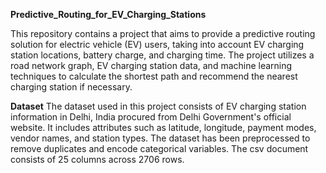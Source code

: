 **Predictive_Routing_for_EV_Charging_Stations**

This repository contains a project that aims to provide a predictive routing solution for electric vehicle (EV) users, taking into account EV charging station locations, battery charge, and charging time. The project utilizes a road network graph, EV charging station data, and machine learning techniques to calculate the shortest path and recommend the nearest charging station if necessary.

**Dataset**
The dataset used in this project consists of EV charging station information in Delhi, India procured from Delhi Government's official website. It includes attributes such as latitude, longitude, payment modes, vendor names, and station types. The dataset has been preprocessed to remove duplicates and encode categorical variables. The csv document consists of 25 columns across 2706 rows. 




